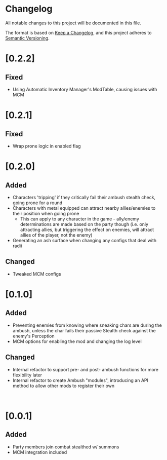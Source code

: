 # Changelog

All notable changes to this project will be documented in this file.

The format is based on [Keep a Changelog](https://keepachangelog.com/en/1.0.0/),
and this project adheres to [Semantic Versioning](https://semver.org/spec/v2.0.0.html).

# [0.2.2]

## Fixed

- Using Automatic Inventory Manager's ModTable, causing issues with MCM

# [0.2.1]

## Fixed

- Wrap prone logic in enabled flag

# [0.2.0]

## Added

- Characters 'tripping' if they critically fail their ambush stealth check, going prone for a round
- Characters with metal equipped can attract nearby allies/enemies to their position when going prone
  - This can apply to any character in the game - ally/enemy determinations are made based on the party though (i.e. only attracting allies, but triggering the effect on enemies, will attract allies of the player, not the enemy)
- Generating an ash surface when changing any configs that deal with radii

## Changed

- Tweaked MCM configs

# [0.1.0]

## Added

- Preventing enemies from knowing where sneaking chars are during the ambush, unless the char fails their passive Stealth check against the enemy's Perception
- MCM options for enabling the mod and changing the log level

## Changed

- Internal refactor to support pre- and post- ambush functions for more flexibility later
- Internal refactor to create Ambush "modules", introducing an API method to allow other mods to register their own

<br/>

# [0.0.1]

## Added

- Party members join combat stealthed w/ summons
- MCM integration included
